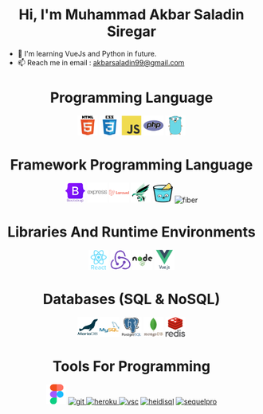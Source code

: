 <h1 align='center'>Hi, I'm Muhammad Akbar Saladin Siregar</h1>

- 🌱 I'm learning VueJs and Python in future.
- 📫 Reach me in email : akbarsaladin99@gmail.com

<h1 align='center'>Programming Language</h1>
<p align='center'>
 <img src="https://raw.githubusercontent.com/devicons/devicon/master/icons/html5/html5-original-wordmark.svg" alt="html5" width="40" height="40"/>
 <img src="https://raw.githubusercontent.com/devicons/devicon/master/icons/css3/css3-original-wordmark.svg" alt="css3" width="40" height="40"/>
 <img src="https://raw.githubusercontent.com/devicons/devicon/master/icons/javascript/javascript-original.svg" alt="javascript" width="40" height="40"/>
 <img src="https://raw.githubusercontent.com/devicons/devicon/master/icons/php/php-original.svg" alt="php" width="40" height="40"/>
 <img src="https://raw.githubusercontent.com/devicons/devicon/master/icons/go/go-original.svg" alt="go" width="40" height="40"/>
</p>

<h1 align='center'>Framework Programming Language</h1>
<p align='center'>
 <img src="https://raw.githubusercontent.com/devicons/devicon/master/icons/bootstrap/bootstrap-original-wordmark.svg" alt="bootstrap" width="40" height="40"/>
 <img src="https://raw.githubusercontent.com/devicons/devicon/master/icons/express/express-original-wordmark.svg" alt="express" width="40" height="40"/>
 <img src="https://raw.githubusercontent.com/devicons/devicon/master/icons/laravel/laravel-original-wordmark.svg" alt="laravel" width="40" height="40"/>
 <img src="https://raw.githubusercontent.com/devicons/devicon/master/icons/phalcon/phalcon-original.svg" alt="phalcon" width="40" height="40"/>
 <img src="https://raw.githubusercontent.com/gin-gonic/logo/master/color.png" alt="gin-gonic" width="40" height="40"/>
 <img src="https://gofiber.io/assets/images/logo.svg" alt="fiber" width="40" height="40"/>
</p>

<h1 align='center'>Libraries And Runtime Environments</h1>
<p align='center'>
 <img src="https://raw.githubusercontent.com/devicons/devicon/master/icons/react/react-original-wordmark.svg" alt="react" width="40" height="40"/>
 <img src="https://raw.githubusercontent.com/devicons/devicon/master/icons/redux/redux-original.svg" alt="redux" width="40" height="40"/>
 <img src="https://raw.githubusercontent.com/devicons/devicon/master/icons/nodejs/nodejs-original-wordmark.svg" alt="nodejs" width="40" height="40"/>
 <img src="https://raw.githubusercontent.com/devicons/devicon/master/icons/vuejs/vuejs-original-wordmark.svg" alt="vuejs" width="40" height="40"/>
</p>

<h1 align='center'>Databases (SQL & NoSQL)</h1>
<p align='center'>
 <img src="https://raw.githubusercontent.com/devicons/devicon/master/icons/mariadb/mariadb-original-wordmark.svg" alt="mariadb" width="40" height="40"/>
 <img src="https://raw.githubusercontent.com/devicons/devicon/master/icons/mysql/mysql-original-wordmark.svg" alt="mysql" width="40" height="40"/>
 <img src="https://raw.githubusercontent.com/devicons/devicon/master/icons/postgresql/postgresql-original-wordmark.svg" alt="postgresql" width="40" height="40"/>
 <img src="https://raw.githubusercontent.com/devicons/devicon/master/icons/mongodb/mongodb-original-wordmark.svg" alt="mongodb" width="40" height="40"/>
 <img src="https://raw.githubusercontent.com/devicons/devicon/master/icons/redis/redis-original-wordmark.svg" alt="redis" width="40" height="40"/>
</p>


<h1 align='center'>Tools For Programming</h1>
<p align='center'>
 <img src="https://raw.githubusercontent.com/devicons/devicon/master/icons/figma/figma-original.svg" alt="figma" width="40" height="40"/> 
 <a href="https://git-scm.com/" target="_blank"> <img src="https://www.vectorlogo.zone/logos/git-scm/git-scm-icon.svg" alt="git" width="40" height="40"/> </a> 
 <a href="https://heroku.com" target="_blank"> <img src="https://www.vectorlogo.zone/logos/heroku/heroku-icon.svg" alt="heroku" width="40" height="40"/> </a>
<a href="https://code.visualstudio.com" target="_blank"> <img src="https://upload.wikimedia.org/wikipedia/commons/thumb/9/9a/Visual_Studio_Code_1.35_icon.svg/2048px-Visual_Studio_Code_1.35_icon.svg.png" alt="vsc" width="40" height="40"/></a>
<a href="https://www.heidisql.com/" target="_blank"> <img src="https://upload.wikimedia.org/wikipedia/commons/3/32/HeidiSQL_logo_image.png" alt="heidisql" width="40" height="40"/></a>
<a href="https://www.sequelpro.com/" target="_blank"> <img src="https://sequelpro.com/images/logo.png" alt="sequelpro" width="40" height="40"/></a>
 
</p>

